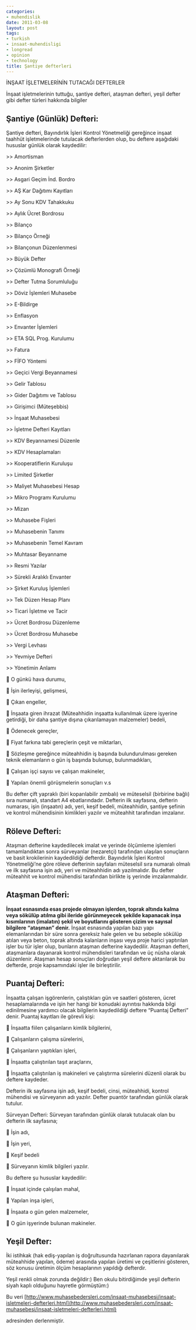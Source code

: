 ```yaml
---
categories:
- muhendislik
date: 2011-03-08
layout: post
tags:
- turkish
- insaat-muhendisligi
- longread
- opinion
- technology
title: Şantiye defterleri
---
```


İNŞAAT İŞLETMELERİNİN TUTACAĞI DEFTERLER

İnşaat işletmelerinin tuttuğu, şantiye defteri, ataşman defteri, yeşil defter gibi defter türleri hakkında bilgiler

## Şantiye (Günlük) Defteri:

Şantiye defteri, Bayındırlık İşleri Kontrol Yönetmeliği gereğince inşaat taahhüt işletmelerinde tutulacak defterlerden olup, bu deftere aşağıdaki hususlar günlük olarak kaydedilir:

\>> Amortisman

\>> Anonim Şirketler

\>> Asgari Geçim İnd. Bordro

\>> AŞ Kar Dağıtımı Kayıtları

\>> Ay Sonu KDV Tahakkuku

\>> Aylık Ücret Bordrosu

\>> Bilanço

\>> Bilanço Örneği

\>> Bilançonun Düzenlenmesi

\>> Büyük Defter

\>> Çözümlü Monografi Örneği

\>> Defter Tutma Sorumluluğu

\>> Döviz İşlemleri Muhasebe

\>> E-Bildirge

\>> Enflasyon

\>> Envanter İşlemleri

\>> ETA SQL Prog. Kurulumu

\>> Fatura

\>> FİFO Yöntemi

\>> Geçici Vergi Beyannamesi

\>> Gelir Tablosu

\>> Gider Dağıtımı ve Tablosu

\>> Girişimci (Müteşebbis)

\>> İnşaat Muhasebesi

\>> İşletme Defteri Kayıtları

\>> KDV Beyannamesi Düzenle

\>> KDV Hesaplamaları

\>> Kooperatiflerin Kuruluşu

\>> Limited Şirketler

\>> Maliyet Muhasebesi Hesap

\>> Mikro Programı Kurulumu

\>> Mizan

\>> Muhasebe Fişleri

\>> Muhasebenin Tanımı

\>> Muhasebenin Temel Kavram

\>> Muhtasar Beyanname

\>> Resmi Yazılar

\>> Sürekli Aralıklı Envanter

\>> Şirket Kuruluş İşlemleri

\>> Tek Düzen Hesap Planı

\>> Ticari İşletme ve Tacir

\>> Ücret Bordrosu Düzenleme

\>> Ücret Bordrosu Muhasebe

\>> Vergi Levhası

\>> Yevmiye Defteri

\>> Yönetimin Anlamı

 O günkü hava durumu,

 İşin ilerleyişi, gelişmesi,

 Çıkan engeller,

 İnşaata giren ihrazat (Müteahhidin inşaatta kullanılmak üzere işyerine getirdiği, bir daha şantiye dışına çıkarılamayan malzemeler) bedeli,

 Ödenecek gereçler,

 Fiyat farkına tabi gereçlerin çeşit ve miktarları,

 Sözleşme gereğince müteahhidin iş başında bulundurulması gereken teknik elemanların o gün iş başında bulunup, bulunmadıkları,

 Çalışan işçi sayısı ve çalışan makineler,

 Yapılan önemli görüşmelerin sonuçları v.s

Bu defter çift yapraklı (biri koparılabilir zımbalı) ve müteselsil (birbirine bağlı) sıra numaralı, standart A4 ebatlarındadır. Defterin ilk sayfasına, defterin numarası, işin (inşaatın) adı, yeri, keşif bedeli, müteahhidin, şantiye şefinin ve kontrol mühendisinin kimlikleri yazılır ve müteahhit tarafından imzalanır.

## Röleve Defteri:

Ataşman defterine kaydedilecek imalat ve yerinde ölçümleme işlemleri tamamlandıktan sonra sürveyanlar (nezaretçi) tarafından ulaşılan sonuçların ve basit krokilerinin kaydedildiği defterdir. Bayındırlık İşleri Kontrol Yönetmeliği’ne göre röleve defterinin sayfaları müteselsil sıra numaralı olmalı ve ilk sayfasına işin adı, yeri ve müteahhidin adı yazılmalıdır. Bu defter müteahhit ve kontrol mühendisi tarafından birlikte iş yerinde imzalanmalıdır.

## Ataşman Defteri:

**İnşaat esnasında esas projede olmayan işlerden, toprak altında kalma veya sökülüp atılma gibi ileride görünmeyecek şekilde kapanacak inşa kısımlarının (imalatın) şekil ve boyutlarını gösteren çizim ve sayısal bilgilere “ataşman” denir.** İnşaat esnasında yapılan bazı yapı elemanlarından bir süre sonra gereksiz hale gelen ve bu sebeple sökülüp atılan veya beton, toprak altında kalanların inşası veya proje harici yaptırılan işler bu tür işler olup, bunların ataşman defterine kaydedilir. Ataşman defteri, ataşmanlara dayanarak kontrol mühendisleri tarafından ve üç nüsha olarak düzenlenir. Ataşman hesap sonuçları doğrudan yeşil deftere aktarılarak bu defterde, proje kapsamındaki işler ile birleştirilir.

## Puantaj Defteri:

İnşaatta çalışan işgörenlerin, çalıştıkları gün ve saatleri gösteren, ücret hesaplamalarında ve işin her hangi bir konudaki ayrıntısı hakkında bilgi edinilmesine yardımcı olacak bilgilerin kaydedildiği deftere “Puantaj Defteri” denir. Puantaj kayıtları ile görevli kişi:

 İnşaatta fiilen çalışanların kimlik bilgilerini,

 Çalışanların çalışma sürelerini,

 Çalışanların yaptıkları işleri,

 İnşaatta çalıştırılan taşıt araçlarını,

 İnşaatta çalıştırılan iş makineleri ve çalıştırma sürelerini düzenli olarak bu deftere kaydeder.

Defterin ilk sayfasına işin adı, keşif bedeli, cinsi, müteahhidi, kontrol mühendisi ve sürveyanın adı yazılır. Defter puantör tarafından günlük olarak tutulur.

Sürveyan Defteri: Sürveyan tarafından günlük olarak tutulacak olan bu defterin ilk sayfasına;

 İşin adı,

 İşin yeri,

 Keşif bedeli

 Sürveyanın kimlik bilgileri yazılır.

Bu deftere şu hususlar kaydedilir:

 İnşaat içinde çalışılan mahal,

 Yapılan inşa işleri,

 İnşaata o gün gelen malzemeler,

 O gün işyerinde bulunan makineler.

## Yeşil Defter:

İki istihkak (hak ediş-yapılan iş doğrultusunda hazırlanan rapora dayanılarak müteahhide yapılan, ödeme) arasında yapılan üretimi ve çeşitlerini gösteren, söz konusu üretimin ölçüm hesaplarının yapıldığı defterdir.

Yeşil renkli olmak zorunda değildir:) Ben okulu bitirdiğimde yeşil defterin siyah kaplı olduğunu hayretle görmüştüm:)

Bu veri [http://www.muhasebedersleri.com/insaat-muhasebesi/insaat-isletmeleri-defterleri.html](http://www.muhasebedersleri.com/insaat-muhasebesi/insaat-isletmeleri-defterleri.html)

adresinden derlenmiştir.
